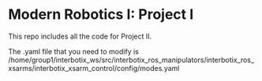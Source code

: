 # Modern Robotics I: Project I
This repo includes all the code for Project II. 

The .yaml file that you need to modify is /home/group1/interbotix_ws/src/interbotix_ros_manipulators/interbotix_ros_xsarms/interbotix_xsarm_control/config/modes.yaml
